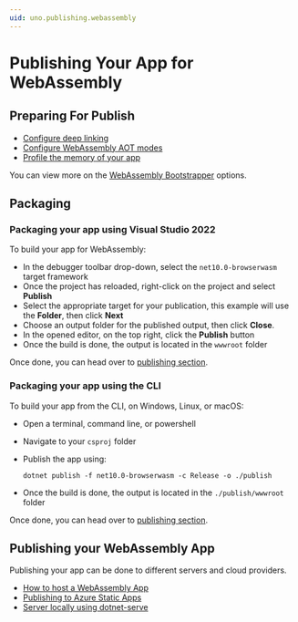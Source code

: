 ```yaml
---
uid: uno.publishing.webassembly
---
```


# Publishing Your App for WebAssembly

## Preparing For Publish

- [Configure deep linking](xref:UnoWasmBootstrap.Features.DeepLinking)
- [Configure WebAssembly AOT modes](xref:Uno.Wasm.Bootstrap.Runtime.Execution)
- [Profile the memory of your app](xref:Uno.Wasm.Bootstrap.Profiling.Memory)

You can view more on the [WebAssembly Bootstrapper](xref:UnoWasmBootstrap.Overview) options.

## Packaging

### Packaging your app using Visual Studio 2022

To build your app for WebAssembly:

- In the debugger toolbar drop-down, select the `net10.0-browserwasm` target framework
- Once the project has reloaded, right-click on the project and select **Publish**
- Select the appropriate target for your publication, this example will use the **Folder**, then click **Next**
- Choose an output folder for the published output, then click **Close**.
- In the opened editor, on the top right, click the **Publish** button
- Once the build is done, the output is located in the `wwwroot` folder

Once done, you can head over to [publishing section](xref:uno.publishing.webassembly#publishing).

### Packaging your app using the CLI

To build your app from the CLI, on Windows, Linux, or macOS:

- Open a terminal, command line, or powershell
- Navigate to your `csproj` folder
- Publish the app using:

  ```shell
  dotnet publish -f net10.0-browserwasm -c Release -o ./publish
  ```

- Once the build is done, the output is located in the `./publish/wwwroot` folder

Once done, you can head over to [publishing section](xref:uno.publishing.webassembly#publishing).

## Publishing your WebAssembly App

Publishing your app can be done to different servers and cloud providers.

- [How to host a WebAssembly App](xref:Uno.Development.HostWebAssemblyApp)
- [Publishing to Azure Static Apps](xref:Uno.Tutorials.AzureStaticWebApps)
- [Server locally using dotnet-serve](https://github.com/natemcmaster/dotnet-serve)
